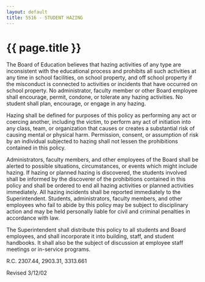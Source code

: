```yaml
---
layout: default
title: 5516 - STUDENT HAZING
---
```


{{ page.title }}
================

The Board of Education believes that hazing activities of any type are
inconsistent with the educational process and prohibits all such
activities at any time in school facilities, on school property, and off
school property if the misconduct is connected to activities or
incidents that have occurred on school property. No administrator,
faculty member or other Board employee shall encourage, permit, condone,
or tolerate any hazing activities. No student shall plan, encourage, or
engage in any hazing.

Hazing shall be defined for purposes of this policy as performing any
act or coercing another, including the victim, to perform any act of
initiation into any class, team, or organization that causes or creates
a substantial risk of causing mental or physical harm. Permission,
consent, or assumption of risk by an individual subjected to hazing
shall not lessen the prohibitions contained in this policy.

Administrators, faculty members, and other employees of the Board shall
be alerted to possible situations, circumstances, or events which might
include hazing. If hazing or planned hazing is discovered, the students
involved shall be informed by the discoverer of the prohibitions
contained in this policy and shall be ordered to end all hazing
activities or planned activities immediately. All hazing incidents shall
be reported immediately to the Superintendent. Students, administrators,
faculty members, and other employees who fail to abide by this policy
may be subject to disciplinary action and may be held personally liable
for civil and criminal penalties in accordance with law.

The Superintendent shall distribute this policy to all students and
Board employees, and shall incorporate it into building, staff, and
student handbooks. It shall also be the subject of discussion at
employee staff meetings or in-service programs.

R.C. 2307.44, 2903.31, 3313.661

Revised 3/12/02
